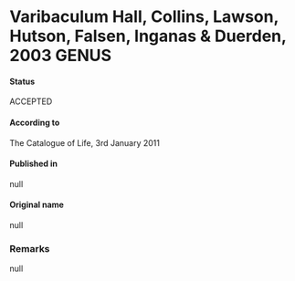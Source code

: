 # Varibaculum Hall, Collins, Lawson, Hutson, Falsen, Inganas & Duerden, 2003 GENUS

#### Status
ACCEPTED

#### According to
The Catalogue of Life, 3rd January 2011

#### Published in
null

#### Original name
null

### Remarks
null